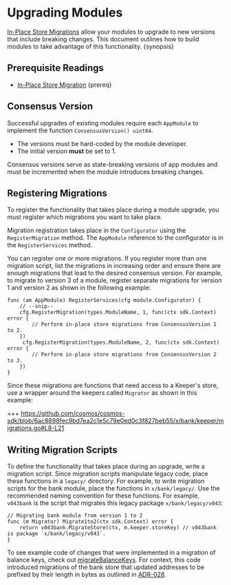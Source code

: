 <!--
order: 13
-->

# Upgrading Modules

[In-Place Store Migrations](../core/upgrade.html) allow your modules to upgrade
to new versions that include breaking changes. This document outlines how to
build modules to take advantage of this functionality. {synopsis}

## Prerequisite Readings

- [In-Place Store Migration](../core/upgrade.md) {prereq}

## Consensus Version

Successful upgrades of existing modules require each `AppModule` to implement
the function `ConsensusVersion() uint64`.

- The versions must be hard-coded by the module developer.
- The initial version **must** be set to 1.

Consensus versions serve as state-breaking versions of app modules and must be
incremented when the module introduces breaking changes.

## Registering Migrations

To register the functionality that takes place during a module upgrade, you must
register which migrations you want to take place.

Migration registration takes place in the `Configurator` using the
`RegisterMigration` method. The `AppModule` reference to the configurator is in
the `RegisterServices` method.

You can register one or more migrations. If you register more than one migration
script, list the migrations in increasing order and ensure there are enough
migrations that lead to the desired consensus version. For example, to migrate
to version 3 of a module, register separate migrations for version 1 and version
2 as shown in the following example:

```golang
func (am AppModule) RegisterServices(cfg module.Configurator) {
    // --snip--
    cfg.RegisterMigration(types.ModuleName, 1, func(ctx sdk.Context) error {
        // Perform in-place store migrations from ConsensusVersion 1 to 2.
    })
     cfg.RegisterMigration(types.ModuleName, 2, func(ctx sdk.Context) error {
        // Perform in-place store migrations from ConsensusVersion 2 to 3.
    })
}
```

Since these migrations are functions that need access to a Keeper's store, use a
wrapper around the keepers called `Migrator` as shown in this example:

+++
https://github.com/cosmos/cosmos-sdk/blob/6ac8898fec9bd7ea2c1e5c79e0ed0c3f827beb55/x/bank/keeper/migrations.go#L8-L21

## Writing Migration Scripts

To define the functionality that takes place during an upgrade, write a
migration script. Since migration scripts manipulate legacy code, place these
functions in a `legacy/` directory. For example, to write migration scripts for
the bank module, place the functions in `x/bank/legacy/`. Use the recommended
naming convention for these functions. For example, `v043bank` is the script
that migrates this legacy package `x/bank/legacy/v043`:

```golang
// Migrating bank module from version 1 to 2
func (m Migrator) Migrate1to2(ctx sdk.Context) error {
	return v043bank.MigrateStore(ctx, m.keeper.storeKey) // v043bank is package `x/bank/legacy/v043`.
}
```

To see example code of changes that were implemented in a migration of balance
keys, check out
[migrateBalanceKeys](https://github.com/cosmos/cosmos-sdk/blob/36f68eb9e041e20a5bb47e216ac5eb8b91f95471/x/bank/legacy/v043/store.go#L41-L62).
For context, this code introduced migrations of the bank store that updated
addresses to be prefixed by their length in bytes as outlined in
[ADR-028](../architecture/adr-028-public-key-addresses.md).

